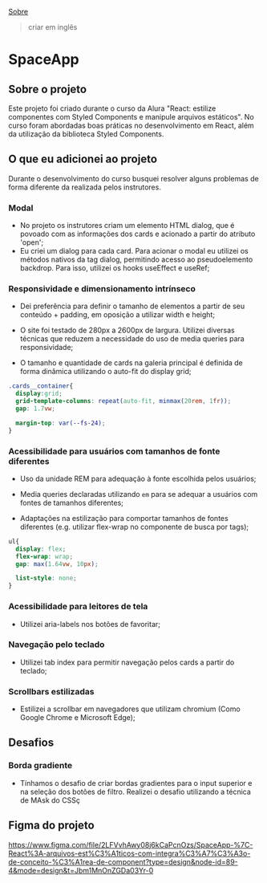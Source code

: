 [Sobre](#sobre)

> criar em inglês

# SpaceApp

## <a id="sobre">Sobre o projeto</a>

Este projeto foi criado durante o curso da Alura "React: estilize componentes com Styled Components e manipule arquivos estáticos". No curso foram abordadas boas práticas no desenvolvimento em React, além da utilização da biblioteca Styled Components.


## O que eu adicionei ao projeto

Durante o desenvolvimento do curso busquei resolver alguns problemas de forma diferente da realizada pelos instrutores.

### Modal

- No projeto os instrutores criam um elemento HTML dialog, que é povoado com as informações dos cards e acionado a partir do atributo 'open';
- Eu criei um dialog para cada card. Para acionar o modal eu utilizei os métodos nativos da tag dialog, permitindo acesso ao pseudoelemento backdrop. Para isso, utilizei os hooks useEffect e useRef;


### Responsividade e dimensionamento intrínseco

- Dei preferência para definir o tamanho de elementos a partir de seu conteúdo + padding, em oposição a utilizar width e height;

- O site foi testado de 280px a 2600px de largura. Utilizei diversas técnicas que reduzem a necessidade do uso de media queries para responsividade;

- O tamanho e quantidade de cards na galeria principal é definida de forma dinâmica utilizando o auto-fit do display grid;

```css
.cards__container{
  display:grid;
  grid-template-columns: repeat(auto-fit, minmax(20rem, 1fr));
  gap: 1.7vw;

  margin-top: var(--fs-24);
}
```

### Acessibilidade para usuários com tamanhos de fonte diferentes

- Uso da unidade REM para adequação à fonte escolhida pelos usuários;

- Media queries declaradas utilizando ```em``` para se adequar a usuários com fontes de tamanhos diferentes;

- Adaptações na estilização para comportar tamanhos de fontes diferentes (e.g. utilizar flex-wrap no componente de busca por tags);

```css
ul{
  display: flex;
  flex-wrap: wrap;
  gap: max(1.64vw, 10px);

  list-style: none;
}
```


### Acessibilidade para leitores de tela

- Utilizei aria-labels nos botões de favoritar;


### Navegação pelo teclado

- Utilizei tab index para permitir navegação pelos cards a partir do teclado;


### Scrollbars estilizadas

- Estilizei a scrollbar em navegadores que utilizam chromium (Como Google Chrome e Microsoft Edge);


## Desafios

### Borda gradiente

- Tínhamos o desafio de criar bordas gradientes para o input superior e na seleção dos botões de filtro. Realizei o desafio utilizando a técnica de MAsk do CSSç



## Figma do projeto

 https://www.figma.com/file/2LFVvhAwy08j6kCaPcnOzs/SpaceApp-%7C-React%3A-arquivos-est%C3%A1ticos-com-integra%C3%A7%C3%A3o-de-conceito-%C3%A1rea-de-component?type=design&node-id=89-4&mode=design&t=Jbm1MnOnZGDa03Yr-0
